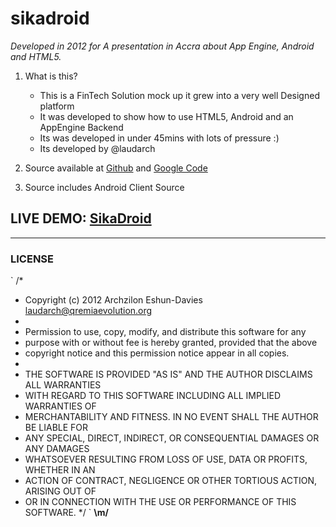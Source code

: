 # sikadroid #

_Developed in 2012 for A presentation in Accra about App Engine, Android and HTML5._

1. What is this?
	* This is a FinTech Solution mock up it grew into a very well Designed platform
	* It was developed to show how to use HTML5, Android and an AppEngine Backend
	* Its was developed in under 45mins with lots of pressure :)
	* Its developed by @laudarch

2. Source available at [Github](https://github.com/laudarch/sikadroid "Github Repo") and [Google Code](https://code.google.com/archive/p/sika-droid/)

3. Source includes Android Client Source

## LIVE DEMO: [SikaDroid](https://sikadroid.appspot.com/) ##

- - - - 

### LICENSE
`
/*
 * Copyright (c) 2012 Archzilon Eshun-Davies <laudarch@qremiaevolution.org>
 *
 * Permission to use, copy, modify, and distribute this software for any
 * purpose with or without fee is hereby granted, provided that the above
 * copyright notice and this permission notice appear in all copies.
 *
 * THE SOFTWARE IS PROVIDED "AS IS" AND THE AUTHOR DISCLAIMS ALL WARRANTIES
 * WITH REGARD TO THIS SOFTWARE INCLUDING ALL IMPLIED WARRANTIES OF
 * MERCHANTABILITY AND FITNESS. IN NO EVENT SHALL THE AUTHOR BE LIABLE FOR
 * ANY SPECIAL, DIRECT, INDIRECT, OR CONSEQUENTIAL DAMAGES OR ANY DAMAGES
 * WHATSOEVER RESULTING FROM LOSS OF USE, DATA OR PROFITS, WHETHER IN AN
 * ACTION OF CONTRACT, NEGLIGENCE OR OTHER TORTIOUS ACTION, ARISING OUT OF
 * OR IN CONNECTION WITH THE USE OR PERFORMANCE OF THIS SOFTWARE.
 */
`
__\m/__